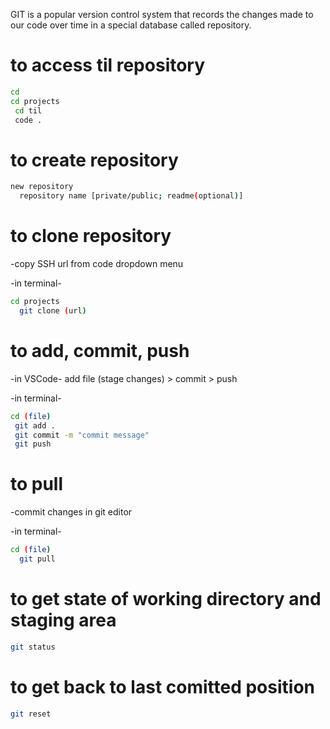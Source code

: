 GIT is a popular version control system that records the changes made to our code over time in a special database called repository.

# to access til repository

```bash
cd 
cd projects
 cd til 
 code .
```

# to create repository

```bash
new repository 
  repository name [private/public; readme(optional)]
```

# to clone repository

-copy SSH url from code dropdown menu

 -in terminal-
   ```bash
   cd projects 
     git clone (url)
  ```

# to add, commit, push

-in VSCode-
  add file (stage changes) > commit > push

-in terminal-
   ```bash  
   cd (file)
    git add .
    git commit -m "commit message"
    git push
   ``` 

# to pull

-commit changes in git editor

  -in terminal-
   ```bash
   cd (file)
     git pull
  ``` 

# to get state of working directory and staging area

```bash
git status
```

# to get back to last comitted position

```bash
git reset
```

